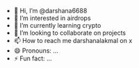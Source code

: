- 👋 Hi, I’m @darshana6688
- 👀 I’m interested in airdrops
- 🌱 I’m currently learning crypto
- 💞️ I’m looking to collaborate on projects
- 📫 How to reach me darshanalakmal on x
- 😄 Pronouns: ...
- ⚡ Fun fact: ...

<!---
darshana6688/darshana6688 is a ✨ special ✨ repository because its `README.md` (this file) appears on your GitHub profile.
You can click the Preview link to take a look at your changes.
--->
